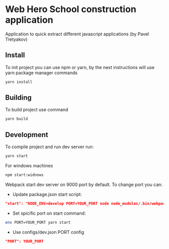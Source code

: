 # Web Hero School construction application
Application to quick extract different javascript applications (by Pavel Tretyakov)

## Install
To init project you can use npm or yarn, by the next instructions will use yarn
package manager commands

```bash
yarn install
```

## Building
To build project use command

```bash
yarn build
```

## Development
To compile project and run dev server run:

```bash
yarn start
```

For windows machines
```bash
npm start:widnows
```

Webpack start dev server on 9000 port by default.
To change port you can:

- Update package.json start script:

```json
"start": "NODE_ENV=develop PORT=YOUR_PORT node node_modules/.bin/webpack-dev-server",
```

- Set spicific port on start command:

```bash
env PORT=YOUR_PORT yarn start
```

- Use configs/dev.json PORT config
```json
"PORT": YOUR_PORT
```
